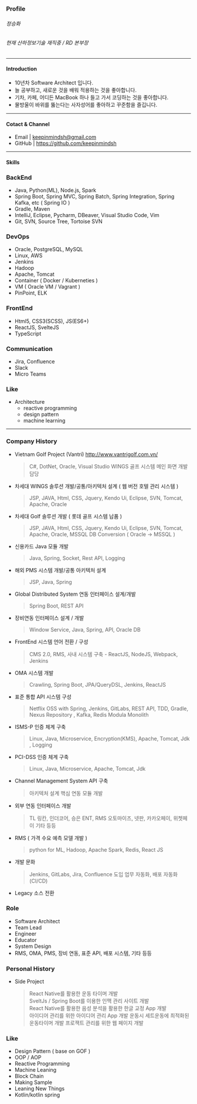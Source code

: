 ### Profile

###### 정승화 

###### 현재 산하정보기술 재직중 / RD 본부장

***

#### Introduction 

 - 10년차 Software Architect 입니다.
 - 늘 공부하고, 새로운 것을 배워 적용하는 것을 좋아합니다.
 - 기차, 카페, 어디든 MacBook 하나 들고 가서 코딩하는 것을 좋아합니다.
 - 물방울이 바위를 뚫는다는 사자성어를 좋아하고 꾸준함을 즐깁니다.


***

#### Cotact & Channel

 - Email | keepinmindsh@gmail.com
 - GitHub | https://github.com/keepinmindsh

***

#### Skills

### BackEnd

- Java, Python(ML), Node.js, Spark
- Spring Boot, Spring MVC, Spring Batch, Spring Integration, Spring Kafka, etc ( Spring IO ) 
- Gradle, Maven
- IntelliJ, Eclipse, Pycharm, DBeaver, Visual Studio Code, Vim
- Git, SVN, Source Tree, Tortoise SVN


### DevOps

 - Oracle, PostgreSQL, MySQL
 - Linux, AWS
 - Jenkins
 - Hadoop 
 - Apache, Tomcat 
 - Container ( Docker / Kuberneties ) 
 - VM ( Oracle VM / Vagrant )
 - PinPoint, ELK  


### FrontEnd
 
  - Html5, CSS3(SCSS), JS(ES6+)
  - ReactJS, SvelteJS
  - TypeScript


### Communication 

   - Jira, Confluence
   - Slack 
   - Micro Teams 


### Like

   - Architecture
     - reactive programming
     - design pattern
     - machine learning 


***

### Company History 

- Vietnam Golf Project (Vantri) <http://www.vantrigolf.com.vn/>
  > C#, DotNet, Oracle, Visual Studio 
  > WINGS 골프 시스템 메인 화면 개발 담당

- 차세대 WINGS 솔루션 개발/공통/아키텍처 설계 ( 웹 버전 호텔 관리 시스템 ) 
  > JSP, JAVA, Html, CSS, Jquery, Kendo Ui, Eclipse, SVN, Tomcat, Apache, Oracle

- 차세대 Golf 솔루션 개발 ( 롯데 골프 시스템 납품 ) 
  > JSP, JAVA, Html, CSS, Jquery, Kendo Ui, Eclipse, SVN, Tomcat, Apache, Oracle, MSSQL
  > DB Conversion ( Oracle -> MSSQL ) 

- 신용카드 Java 모듈 개발 
  > Java, Spring, Socket, Rest API, Logging 

- 해외 PMS 시스템 개발/공통 아키텍처 설계
  > JSP, Java, Spring

- Global Distributed System 연동 인터페이스 설계/개발 
  > Spring Boot, REST API 

- 장비연동 인터페이스 설계 / 개발 
  > Window Service, Java, Spring, API, Oracle DB

- FrontEnd 시스템 언어 전환 / 구성
  > CMS 2.0, RMS, 사내 시스템 구축 - ReactJS, NodeJS, Webpack, Jenkins

- OMA 시스템 개발 
  > Crawling, Spring Boot, JPA/QueryDSL, Jenkins, ReactJS

- 표준 통합 API 시스템 구성 
  > Netflix OSS with Spring, Jenkins, GitLabs, REST API, TDD, Gradle, Nexus Repository , Kafka, Redis 
  > Modula Monolith 

- ISMS-P 인증 체계 구축 
  > Linux, Java, Microservice, Encryption(KMS), Apache, Tomcat, Jdk , Logging

- PCI-DSS 인증 체계 구축
  > Linux, Java, Microservice, Apache, Tomcat, Jdk 

- Channel Management System API 구축
  > 아키텍처 설계
  > 핵심 연동 모듈 개발 

- 외부 연동 인터페이스 개발 
  > TL 링칸, 인더코어, 승은 ENT, RMS 오토마이즈, 넷판, 카카오페이, 위쳇페이 기타 등등 

- RMS ( 가격 수요 예측 모델 개발 ) 
  > python for ML, Hadoop, Apache Spark, Redis, React JS

- 개발 문화 
  > Jenkins, GitLabs, Jira, Confluence 도입 
  > 업무 자동화, 배포 자동화(CI/CD) 

- Legacy 소스 전환 

### Role

 - Software Architect
 - Team Lead
 - Engineer 
 - Educator 
 - System Design 
 - RMS, OMA, PMS, 장비 연동, 표준 API, 배포 시스템, 기타 등등 

### Personal History

 - Side Project
   > React Native를 활용한 운동 타이머 개발     
   > SveltJs / Spring Boot를 이용한 인맥 관리 사이트 개발    
   > React Native를 활용한 음성 분석을 활용한 한글 교정 App 개발   
   > 아이디어 관리를 위한 아이디어 관리 App 개발 
   > 운동시 세트운동에 최적화된 운동타이머 개발 
   > 프로잭트 관리를 위한 웹 페이지 개발 


### Like

  - Design Pattern ( base on GOF )
  - OOP / AOP
  - Reactive Programming 
  - Machine Leaning
  - Block Chain 
  - Making Sample 
  - Leaning New Things 
  - Kotlin/kotlin spring 

